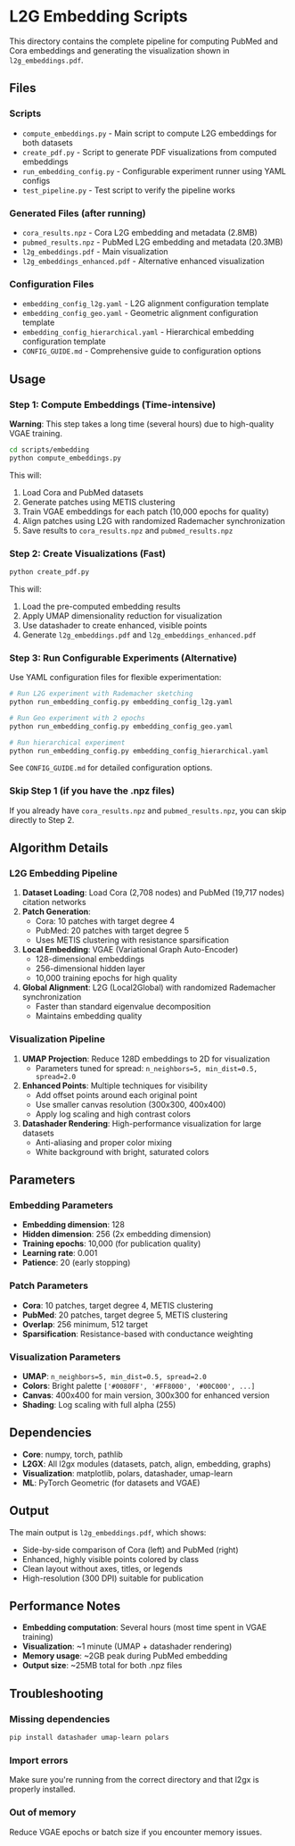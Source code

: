 # L2G Embedding Scripts

This directory contains the complete pipeline for computing PubMed and Cora embeddings and generating the visualization shown in `l2g_embeddings.pdf`.

## Files

### Scripts
- `compute_embeddings.py` - Main script to compute L2G embeddings for both datasets
- `create_pdf.py` - Script to generate PDF visualizations from computed embeddings
- `run_embedding_config.py` - Configurable experiment runner using YAML configs
- `test_pipeline.py` - Test script to verify the pipeline works

### Generated Files (after running)
- `cora_results.npz` - Cora L2G embedding and metadata (2.8MB)
- `pubmed_results.npz` - PubMed L2G embedding and metadata (20.3MB)
- `l2g_embeddings.pdf` - Main visualization
- `l2g_embeddings_enhanced.pdf` - Alternative enhanced visualization

### Configuration Files
- `embedding_config_l2g.yaml` - L2G alignment configuration template
- `embedding_config_geo.yaml` - Geometric alignment configuration template  
- `embedding_config_hierarchical.yaml` - Hierarchical embedding configuration template
- `CONFIG_GUIDE.md` - Comprehensive guide to configuration options

## Usage

### Step 1: Compute Embeddings (Time-intensive)

**Warning**: This step takes a long time (several hours) due to high-quality VGAE training.

```bash
cd scripts/embedding
python compute_embeddings.py
```

This will:
1. Load Cora and PubMed datasets
2. Generate patches using METIS clustering
3. Train VGAE embeddings for each patch (10,000 epochs for quality)
4. Align patches using L2G with randomized Rademacher synchronization
5. Save results to `cora_results.npz` and `pubmed_results.npz`

### Step 2: Create Visualizations (Fast)

```bash
python create_pdf.py
```

This will:
1. Load the pre-computed embedding results
2. Apply UMAP dimensionality reduction for visualization
3. Use datashader to create enhanced, visible points
4. Generate `l2g_embeddings.pdf` and `l2g_embeddings_enhanced.pdf`

### Step 3: Run Configurable Experiments (Alternative)

Use YAML configuration files for flexible experimentation:

```bash
# Run L2G experiment with Rademacher sketching
python run_embedding_config.py embedding_config_l2g.yaml

# Run Geo experiment with 2 epochs  
python run_embedding_config.py embedding_config_geo.yaml

# Run hierarchical experiment
python run_embedding_config.py embedding_config_hierarchical.yaml
```

See `CONFIG_GUIDE.md` for detailed configuration options.

### Skip Step 1 (if you have the .npz files)

If you already have `cora_results.npz` and `pubmed_results.npz`, you can skip directly to Step 2.

## Algorithm Details

### L2G Embedding Pipeline
1. **Dataset Loading**: Load Cora (2,708 nodes) and PubMed (19,717 nodes) citation networks
2. **Patch Generation**: 
   - Cora: 10 patches with target degree 4
   - PubMed: 20 patches with target degree 5
   - Uses METIS clustering with resistance sparsification
3. **Local Embedding**: VGAE (Variational Graph Auto-Encoder)
   - 128-dimensional embeddings
   - 256-dimensional hidden layer
   - 10,000 training epochs for high quality
4. **Global Alignment**: L2G (Local2Global) with randomized Rademacher synchronization
   - Faster than standard eigenvalue decomposition
   - Maintains embedding quality

### Visualization Pipeline
1. **UMAP Projection**: Reduce 128D embeddings to 2D for visualization
   - Parameters tuned for spread: `n_neighbors=5, min_dist=0.5, spread=2.0`
2. **Enhanced Points**: Multiple techniques for visibility
   - Add offset points around each original point
   - Use smaller canvas resolution (300x300, 400x400)
   - Apply log scaling and high contrast colors
3. **Datashader Rendering**: High-performance visualization for large datasets
   - Anti-aliasing and proper color mixing
   - White background with bright, saturated colors

## Parameters

### Embedding Parameters
- **Embedding dimension**: 128
- **Hidden dimension**: 256 (2x embedding dimension)
- **Training epochs**: 10,000 (for publication quality)
- **Learning rate**: 0.001
- **Patience**: 20 (early stopping)

### Patch Parameters
- **Cora**: 10 patches, target degree 4, METIS clustering
- **PubMed**: 20 patches, target degree 5, METIS clustering
- **Overlap**: 256 minimum, 512 target
- **Sparsification**: Resistance-based with conductance weighting

### Visualization Parameters
- **UMAP**: `n_neighbors=5, min_dist=0.5, spread=2.0`
- **Colors**: Bright palette `['#0080FF', '#FF8000', '#00C000', ...]`
- **Canvas**: 400x400 for main version, 300x300 for enhanced version
- **Shading**: Log scaling with full alpha (255)

## Dependencies

- **Core**: numpy, torch, pathlib
- **L2GX**: All l2gx modules (datasets, patch, align, embedding, graphs)
- **Visualization**: matplotlib, polars, datashader, umap-learn
- **ML**: PyTorch Geometric (for datasets and VGAE)

## Output

The main output is `l2g_embeddings.pdf`, which shows:
- Side-by-side comparison of Cora (left) and PubMed (right)
- Enhanced, highly visible points colored by class
- Clean layout without axes, titles, or legends
- High-resolution (300 DPI) suitable for publication

## Performance Notes

- **Embedding computation**: Several hours (most time spent in VGAE training)
- **Visualization**: ~1 minute (UMAP + datashader rendering)
- **Memory usage**: ~2GB peak during PubMed embedding
- **Output size**: ~25MB total for both .npz files

## Troubleshooting

### Missing dependencies
```bash
pip install datashader umap-learn polars
```

### Import errors
Make sure you're running from the correct directory and that l2gx is properly installed.

### Out of memory
Reduce VGAE epochs or batch size if you encounter memory issues.